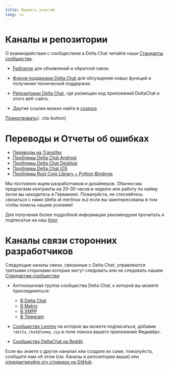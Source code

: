 ```yaml
---
title: Принять участие
lang: ru
---
```


# Каналы и репозитории

О взаимодействии с сообществом в Delta Chat читайте наши [Стандарты сообщества](community-standards).

- [Fediverse](https://chaos.social/web/@delta) для объявлений и обратной связи.

- [Форум поддержки Delta Chat](https://support.delta.chat) для
обсуждения новых функций и получения технической поддержки.

- [Репозитории Delta Chat](https://github.com/deltachat/), где размещен
  код приложений DeltaChat и этого веб-сайта.

- Другие ссылки можно найти в [cosmos](https://cosmos.delta.chat)

[Пожертвовать](donate){: .cta-button}

# Переводы и Отчеты об ошибках

- [Переводы на Transifex](https://www.transifex.com/delta-chat/public/)
- [Проблемы Delta Chat Android](https://github.com/deltachat/deltachat-android/issues)
- [Проблемы Delta Chat Desktop](https://github.com/deltachat/deltachat-desktop/issues)
- [Проблемы Delta Chat iOS](https://github.com/deltachat/deltachat-ios/issues)
- [Проблемы Rust Core Library + Python Bindings](https://github.com/deltachat/deltachat-core-rust/issues)

Мы постоянно ищем разработчиков и дизайнеров.
Обычно мы предлагаем контракты на 20-30 часов в неделю или работу по найму (если вы находитесь в Германии).
Пожалуйста, не стесняйтесь связаться с нами (delta at merlinux eu)
если вы заинтересованы в том чтобы помочь нашим усилиям!

Для получения более подробной информации рекомендуем прочитать и подписатья на наш [блог](https://delta.chat/ru/blog).


# Каналы связи сторонних разработчиков

Следующие каналы связи, связанные с Delta Chat, управляются третьими сторонами
которые могут следовать или не следовать нашим [Стандартам сообщества](community-standards): 

- Англоязычная группа сообщества Delta Chat, к которой вы можете присоединиться:
  * [В Delta Chat](https://i.delta.chat/#6CBFF8FFD505C0FDEA20A66674F2916EA8FBEE99&a=invitebot%40nine.testrun.org&g=DC%20Community&x=y6dS91dlLLi&i=0bzEm4zAacX&s=GQQlKuqD-zH)
  * [В Matrix](https://matrix.to/#/#Delta.Chat:matrix.org)
  * [В XMPP](xmpp:deltachat-en@chat.disroot.org?join)
  * [В Telegram](https://t.me/deltachat_community)

- [Сообщество Lemmy](https://lemmy.zip/c/delta_chat)
  на которое вы можете подписаться, добавив `!delta_chat@lemmy.zip` 
  в поле поиска вашего приложения Федивёрс.

-  [Сообщество DeltaChat на Reddit](https://old.reddit.com/r/DeltaChat/).

Если вы знаете о других каналах или создали их сами,
пожалуйста, сообщите нам об этом (см. Каналы и репозитории выше)
или [отредактируйте эту страницу на GitHub](https://github.com/deltachat/deltachat-pages/edit/master/en/contribute.md).
